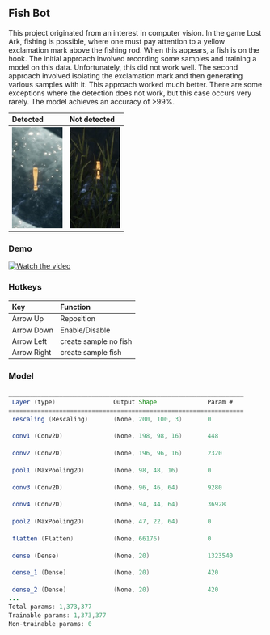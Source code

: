 ## Fish Bot

This project originated from an interest in computer vision. In the game Lost Ark, fishing is possible, where one must pay attention to a yellow exclamation mark above the fishing rod. 
When this appears, a fish is on the hook. The initial approach involved recording some samples and training a model on this data. Unfortunately, this did not work well. The second approach involved isolating the exclamation mark and then generating various samples with it. This approach worked much better. There are some exceptions where the detection does not work, but this case occurs very rarely.
The model achieves an accuracy of >99%.

|Detected|Not detected|
| :---          | :---          |
|![](./dataset/real_test_set/fish/true%20(90).jpg)|![](./dataset/real_test_set/fish/true%20(82).jpg)|


### Demo
[![Watch the video](https://img.youtube.com/vi/P_PKHP6sJxM/hqdefault.jpg)](https://youtu.be/P_PKHP6sJxM)

### Hotkeys
|   Key         |   Function    |
| :---          | :---          |
| Arrow Up      | Reposition    |
| Arrow Down    | Enable/Disable|
| Arrow Left    | create sample no fish    |
| Arrow Right   | create sample fish       |

### Model

```java
_________________________________________________________________
 Layer (type)                Output Shape              Param #   
=================================================================
 rescaling (Rescaling)       (None, 200, 100, 3)       0         
                                                                 
 conv1 (Conv2D)              (None, 198, 98, 16)       448       
                                                                 
 conv2 (Conv2D)              (None, 196, 96, 16)       2320      
                                                                 
 pool1 (MaxPooling2D)        (None, 98, 48, 16)        0         
                                                                 
 conv3 (Conv2D)              (None, 96, 46, 64)        9280      
                                                                 
 conv4 (Conv2D)              (None, 94, 44, 64)        36928     
                                                                 
 pool2 (MaxPooling2D)        (None, 47, 22, 64)        0         
                                                                 
 flatten (Flatten)           (None, 66176)             0         
                                                                 
 dense (Dense)               (None, 20)                1323540   
                                                                 
 dense_1 (Dense)             (None, 20)                420       
                                                                 
 dense_2 (Dense)             (None, 20)                420       
...
Total params: 1,373,377
Trainable params: 1,373,377
Non-trainable params: 0
```
